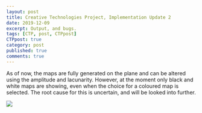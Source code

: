 ```yaml
---
layout: post
title: Creative Technologies Project, Implementation Update 2
date: 2019-12-09
excerpt: Output, and bugs.
tags: [CTP, post, CTPpost]
CTPpost: true
category: post
published: true
comments: true
---
```

As of now, the maps are fully generated on the plane and can be altered using the amplitude and lacunarity. However, at the moment only black and white maps are showing, even when the choice for a coloured map is selected. The root cause for this is uncertain, and will be looked into further. 

<a href="https://i.imgur.com/clAKskq.png"><img src="https://i.imgur.com/clAKskq.png"></a>